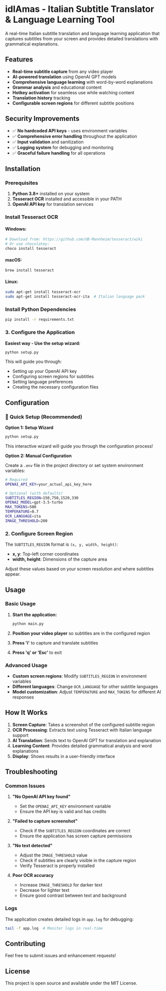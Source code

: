 # idIAmas - Italian Subtitle Translator & Language Learning Tool

A real-time Italian subtitle translation and language learning application that captures subtitles from your screen and provides detailed translations with grammatical explanations.

## Features

- **Real-time subtitle capture** from any video player
- **AI-powered translation** using OpenAI GPT models
- **Comprehensive language learning** with word-by-word explanations
- **Grammar analysis** and educational content
- **Hotkey activation** for seamless use while watching content
- **Translation history** tracking
- **Configurable screen regions** for different subtitle positions

## Security Improvements

- ✅ **No hardcoded API keys** - uses environment variables
- ✅ **Comprehensive error handling** throughout the application
- ✅ **Input validation** and sanitization
- ✅ **Logging system** for debugging and monitoring
- ✅ **Graceful failure handling** for all operations

## Installation

### Prerequisites

1. **Python 3.8+** installed on your system
2. **Tesseract OCR** installed and accessible in your PATH
3. **OpenAI API key** for translation services

### Install Tesseract OCR

#### Windows:
```bash
# Download from: https://github.com/UB-Mannheim/tesseract/wiki
# Or use chocolatey:
choco install tesseract
```

#### macOS:
```bash
brew install tesseract
```

#### Linux:
```bash
sudo apt-get install tesseract-ocr
sudo apt-get install tesseract-ocr-ita  # Italian language pack
```

### Install Python Dependencies

```bash
pip install -r requirements.txt
```

### 3. Configure the Application

**Easiest way - Use the setup wizard:**
```bash
python setup.py
```

This will guide you through:
- Setting up your OpenAI API key
- Configuring screen regions for subtitles
- Setting language preferences
- Creating the necessary configuration files

## Configuration

### 🚀 Quick Setup (Recommended)

**Option 1: Setup Wizard**
```bash
python setup.py
```
This interactive wizard will guide you through the configuration process!

**Option 2: Manual Configuration**

Create a `.env` file in the project directory or set system environment variables:

```bash
# Required
OPENAI_API_KEY=your_actual_api_key_here

# Optional (with defaults)
SUBTITLES_REGION=150,750,1520,330
OPENAI_MODEL=gpt-3.5-turbo
MAX_TOKENS=500
TEMPERATURE=0.7
OCR_LANGUAGE=ita
IMAGE_THRESHOLD=200
```

### 2. Configure Screen Region

The `SUBTITLES_REGION` format is `(x, y, width, height)`:
- **x, y**: Top-left corner coordinates
- **width, height**: Dimensions of the capture area

Adjust these values based on your screen resolution and where subtitles appear.

## Usage

### Basic Usage

1. **Start the application:**
   ```bash
   python main.py
   ```

2. **Position your video player** so subtitles are in the configured region

3. **Press 'i'** to capture and translate subtitles

4. **Press 'q' or 'Esc'** to exit

### Advanced Usage

- **Custom screen regions**: Modify `SUBTITLES_REGION` in environment variables
- **Different languages**: Change `OCR_LANGUAGE` for other subtitle languages
- **Model customization**: Adjust `TEMPERATURE` and `MAX_TOKENS` for different AI responses

## How It Works

1. **Screen Capture**: Takes a screenshot of the configured subtitle region
2. **OCR Processing**: Extracts text using Tesseract with Italian language support
3. **AI Translation**: Sends text to OpenAI GPT for translation and explanation
4. **Learning Content**: Provides detailed grammatical analysis and word explanations
5. **Display**: Shows results in a user-friendly interface

## Troubleshooting

### Common Issues

1. **"No OpenAI API key found"**
   - Set the `OPENAI_API_KEY` environment variable
   - Ensure the API key is valid and has credits

2. **"Failed to capture screenshot"**
   - Check if the `SUBTITLES_REGION` coordinates are correct
   - Ensure the application has screen capture permissions

3. **"No text detected"**
   - Adjust the `IMAGE_THRESHOLD` value
   - Check if subtitles are clearly visible in the capture region
   - Verify Tesseract is properly installed

4. **Poor OCR accuracy**
   - Increase `IMAGE_THRESHOLD` for darker text
   - Decrease for lighter text
   - Ensure good contrast between text and background

### Logs

The application creates detailed logs in `app.log` for debugging:
```bash
tail -f app.log  # Monitor logs in real-time
```

## Contributing

Feel free to submit issues and enhancement requests!

## License

This project is open source and available under the MIT License.
